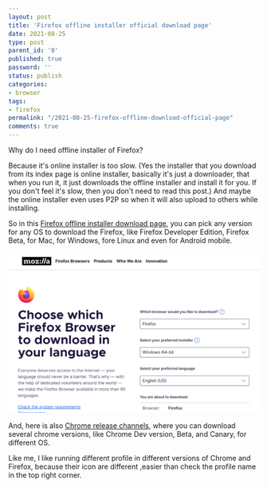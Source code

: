 ```yaml
---
layout: post
title: 'Firefox offline installer official download page'
date: 2021-08-25
type: post
parent_id: '0'
published: true
password: ''
status: publish
categories:
- browser
tags:
- firefox
permalink: "/2021-08-25-firefox-offline-download-official-page"
comments: true
---
```


Why do I need offline installer of Firefox?

Because it's online installer is too slow. (Yes the installer that you download from its index page is online 
installer, basically it's just a downloader, that
when you run it, it just downloads the offline installer and install it for you. If you don't feel it's slow, 
then you don't need to read this post.)
And maybe the online installer even uses P2P so when it will also upload to others while installing.

So in this [Firefox offline installer download page](https://www.mozilla.org/en-US/firefox/all/#product-desktop-release), 
you can pick any version for any OS to download
the Firefox, like Firefox Developer Edition, Firefox Beta, for Mac, for Windows, fore Linux and even for Android mobile.

![img.png](../assets/firefox_offline_installer.png)


And, here is also [Chrome release channels](http://www.chromium.org/getting-involved/dev-channel), where you can 
download several chrome versions, like Chrome Dev version, Beta, and Canary, for different OS. 

Like me, I like running different profile in different versions of Chrome and Firefox, because their icon are different 
,easier than check the profile name in the top right corner.

